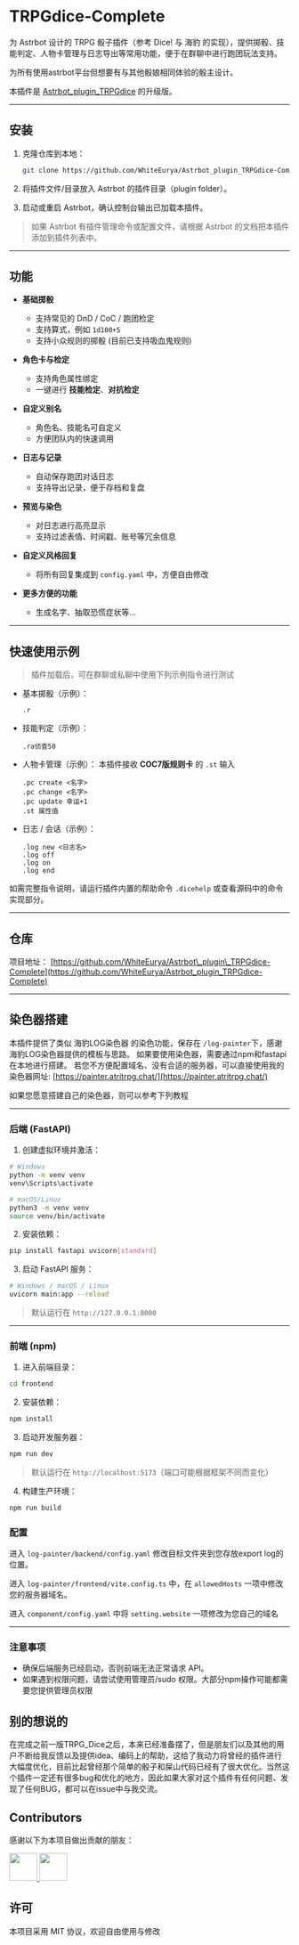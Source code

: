 # TRPGdice-Complete

为 Astrbot 设计的 TRPG 骰子插件（参考 Dice! 与 海豹 的实现），提供掷骰、技能判定、人物卡管理与日志导出等常用功能，便于在群聊中进行跑团玩法支持。

为所有使用astrbot平台但想要有与其他骰娘相同体验的骰主设计。

本插件是 [Astrbot_plugin_TRPGdice](https://github.com/WhiteEurya/Astrbot_plugin_TRPGdice) 的升级版。

---

## 安装

1. 克隆仓库到本地：
   ```bash
   git clone https://github.com/WhiteEurya/Astrbot_plugin_TRPGdice-Complete.git
   ````

2. 将插件文件/目录放入 Astrbot 的插件目录（plugin folder）。

3. 启动或重启 Astrbot，确认控制台输出已加载本插件。

> 如果 Astrbot 有插件管理命令或配置文件，请根据 Astrbot 的文档把本插件添加到插件列表中。

---

## 功能

- **基础掷骰**
  - 支持常见的 DnD / CoC / 跑团检定
  - 支持算式，例如 `1d100+5`
  - 支持小众规则的掷骰 (目前已支持吸血鬼规则)

- **角色卡与检定**
  - 支持角色属性绑定
  - 一键进行 **技能检定**、**对抗检定**

- **自定义别名**
  - 角色名、技能名可自定义
  - 方便团队内的快速调用

- **日志与记录**
  - 自动保存跑团对话日志
  - 支持导出记录，便于存档和复盘

- **预览与染色**
  - 对日志进行高亮显示
  - 支持过滤表情、时间戳、账号等冗余信息

- **自定义风格回复**
  - 将所有回复集成到 `config.yaml` 中，方便自由修改

- **更多方便的功能**
  - 生成名字、抽取恐慌症状等...

---

## 快速使用示例

> 插件加载后，可在群聊或私聊中使用下列示例指令进行测试

* 基本掷骰（示例）：

  ```
  .r
  ```
* 技能判定（示例）：

  ```
  .ra侦查50
  ```
* 人物卡管理（示例）：
  本插件接收 **COC7版规则卡** 的 `.st` 输入

  ```
  .pc create <名字>
  .pc change <名字>
  .pc update 幸运+1
  .st 属性值
  ```

* 日志 / 会话（示例）：

  ```
  .log new <日志名>
  .log off
  .log on
  .log end
  ```

如需完整指令说明，请运行插件内置的帮助命令 `.dicehelp` 或查看源码中的命令实现部分。

---

## 仓库

项目地址：
[https://github.com/WhiteEurya/Astrbot\_plugin\_TRPGdice-Complete](https://github.com/WhiteEurya/Astrbot_plugin_TRPGdice-Complete)

---

## 染色器搭建

本插件提供了类似 海豹LOG染色器 的染色功能，保存在 `/log-painter`下，感谢海豹LOG染色器提供的模板与思路。
如果要使用染色器，需要通过npm和fastapi在本地进行搭建。
若您不方便配置域名、没有合适的服务器，可以直接使用我的染色器网址: [https://painter.atritrpg.chat/](https://painter.atritrpg.chat/)

如果您愿意搭建自己的染色器，则可以参考下列教程

---

### 后端 (FastAPI)

1. 创建虚拟环境并激活：

```bash
# Windows
python -m venv venv
venv\Scripts\activate

# macOS/Linux
python3 -m venv venv
source venv/bin/activate
```

2. 安装依赖：

```bash
pip install fastapi uvicorn[standard]
```

3. 启动 FastAPI 服务：

```bash
# Windows / macOS / Linux
uvicorn main:app --reload
```

> 默认运行在 `http://127.0.0.1:8000`

---

### 前端 (npm)

1. 进入前端目录：

```bash
cd frontend
```

2. 安装依赖：

```bash
npm install
```

3. 启动开发服务器：

```bash
npm run dev
```

> 默认运行在 `http://localhost:5173`（端口可能根据框架不同而变化）

4. 构建生产环境：

```bash
npm run build
```

### 配置

进入 `log-painter/backend/config.yaml` 修改目标文件夹到您存放export log的位置。

进入 `log-painter/frontend/vite.config.ts` 中，在 `allowedHosts` 一项中修改您的服务器域名。

进入 `component/config.yaml` 中将 `setting.website` 一项修改为您自己的域名 

---

### 注意事项

* 确保后端服务已经启动，否则前端无法正常请求 API。
* 如果遇到权限问题，请尝试使用管理员/sudo 权限。大部分npm操作可能都需要您提供管理员权限

## 别的想说的

在完成之前一版TRPG_Dice之后，本来已经准备摆了，但是朋友们以及其他的用户不断给我反馈以及提供idea、编码上的帮助，这给了我动力将曾经的插件进行大幅度优化，目前比起曾经那个简单的骰子和屎山代码已经有了很大优化。当然这个插件一定还有很多bug和优化的地方，因此如果大家对这个插件有任何问题、发现了任何BUG，都可以在issue中与我交流。

## Contributors

感谢以下为本项目做出贡献的朋友：

<a href="https://github.com/RealVitaminC">
  <img src="https://github.com/RealVitaminC.png" width="50" height="50"/>
</a>
<a href="https://github.com/YumoFS">
  <img src="https://github.com/YumoFS.png" width="50" height="50"/>
</a>

## 许可

本项目采用 MIT 协议，欢迎自由使用与修改

